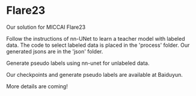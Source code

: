 # Flare23
Our solution for MICCAI Flare23

Follow the instructions of nn-UNet to learn a teacher model with labeled data. The code to select labeled data is placed in the 'process' folder. Our generated jsons are in the 'json' folder.

Generate pseudo labels using nn-unet for unlabeled data.

Our checkpoints and generate pseudo labels are available at Baiduyun.

More details are coming!
